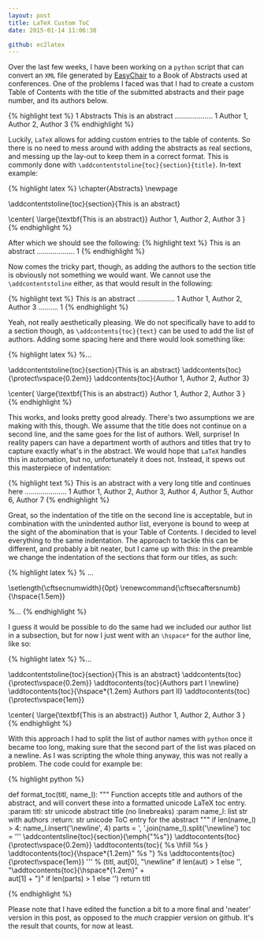 ```yaml
---
layout: post
title: LaTeX Custom ToC
date: 2015-01-14 11:06:38

github: ec2latex
---
```


Over the last few weeks, I have been working on a `python` script that can convert an `XML` file generated by [EasyChair](http://easychair.org/) to a Book of Abstracts used at conferences. One of the problems I faced was that I had to create a custom Table of Contents with the title of the submitted abstracts and their page number, and its authors below.

{% highlight text %}
1 Abstracts
   This is an abstract ................... 1
   Author 1, Author 2, Author 3
{% endhighlight %}

Luckily, `LaTeX` allows for adding custom entries to the table of contents. So there is no need to mess around with adding the abstracts as real sections, and messing up the lay-out to keep them in a correct format. This is commonly done with `\addcontentstoline{toc}{section}{title}`. In-text example:

{% highlight latex %} 
\chapter{Abstracts}
\newpage

\addcontentstoline{toc}{section}{This is an abstract} 

\center{
  \large{\textbf{This is an abstract}}
  Author 1, Author 2, Author 3
}
{% endhighlight %}

After which we should see the following:
{% highlight text %} 
This is an abstract ................... 1 
{% endhighlight %}

Now comes the tricky part, though, as adding the authors to the section title is obviously not something we would want. We cannot use the `\addcontentstoline` either, as that would result in the following:

{% highlight text %} 
This is an abstract ................... 1 
Author 1, Author 2, Author 3 .......... 1
{% endhighlight %}

Yeah, not really aesthetically pleasing. We do not specifically have to add to a section though, as `\addcontents{toc}{text}` can be used to add the list of authors. Adding some spacing here and there would look something like:

{% highlight latex %} 
%...

\addcontentstoline{toc}{section}{This is an abstract} 
\addcontents{toc}{\protect\vspace{0.2em}}
\addcontents{toc}{Author 1, Author 2, Author 3}

\center{
  \large{\textbf{This is an abstract}}
  Author 1, Author 2, Author 3
}
{% endhighlight %}

This works, and looks pretty good already. There's two assumptions we are making with this, though. We assume that the title does not continue on a second line, and the same goes for the list of authors. Well, surprise! In reality papers can have a department worth of authors and titles that try to capture exactly what's in the abstract. We would hope that `LaTeX` handles this in automation, but no, unfortunately it does not. Instead, it spews out this masterpiece of indentation:

{% highlight text %} 
    This is an abstract with a very long title
        and continues here ..................... 1 
    Author 1, Author 2, Author 3, Author 4, Author
5, Author 6, Author 7
{% endhighlight %}

Great, so the indentation of the title on the second line is acceptable, but in combination with the unindented author list, everyone is bound to weep at the sight of the abomination that is your Table of Contents. I decided to level everything to the same indentation. The approach to tackle this can be different, and probably a bit neater, but I came up with this: in the preamble we change the indentation of the sections that form our titles, as such:

{% highlight latex %} 
% ...

\setlength{\cftsecnumwidth}{0pt}
\renewcommand{\cftsecaftersnumb}{\hspace{1.5em}}

%...
{% endhighlight %}

I guess it would be possible to do the same had we included our author list in a subsection, but for now I just went with an `\hspace*` for the author line, like so:

{% highlight latex %} 
%...

\addcontentstoline{toc}{section}{This is an abstract} 
\addcontents{toc}{\protect\vspace{0.2em}}
\addtocontents{toc}{Authors part I \newline}
\addtocontents{toc}{\hspace*{1.2em} Authors part II}
\addtocontents{toc}{\protect\vspace{1em}}

\center{
  \large{\textbf{This is an abstract}}
  Author 1, Author 2, Author 3
}
{% endhighlight %}

With this approach I had to split the list of author names with `python` once it became too long, making sure that the second part of the list was placed on a newline. As I was scripting the whole thing anyway, this was not really a problem. The code could for example be:

{% highlight python %}

def format_toc(titl, name_l):
    """
    Function accepts title and authors of the abstract, and will
    convert these into a formatted unicode LaTeX toc entry.
    :param titl: str unicode abstract title (no linebreaks)
    :param name_l: list str with authors
    :return: str unicode ToC entry for the abstract
    """
    if len(name_l) > 4:
    	name_l.insert('\\newline', 4)
   	parts = ', '.join(name_l).split('\\newline')
   	toc = '''
   			\\addcontentsline{toc}{section}{\\emph{"%s"}}
   			\\addtocontents{toc}{\\protect\\vspace{0.2em}}
   			\\addtocontents{toc}{ %s \\hfill %s }
   			\\addtocontents{toc}{\\hspace*{1.2em}" %s "}
   			%s
   			\\addtocontents{toc}{\\protect\\vspace{1em}}
 		''' % (titl, aut[0], "\\newline" if len(aut) > 1 else '', 
     	       "\\addtocontents{toc}{\\hspace*{1.2em}" + \
     	       aut[1] + "}" if len(parts) > 1 else '')
    return titl

{% endhighlight %}

Please note that I have edited the function a bit to a more final and 'neater' version in this post, as opposed to the *much* crappier version on github. It's the result that counts, for now at least.